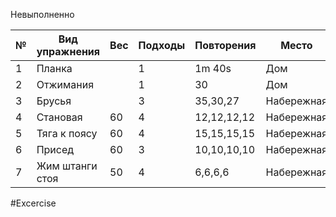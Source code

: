 Невыполненно

| №   | Вид упражнения  | Вес | Подходы | Повторения  | Место      |
| --- | --------------- | --- | ------- | ----------- | ---------- |
| 1   | Планка          |     | 1       | 1m 40s      | Дом        |
| 2   | Отжимания       |     | 1       | 30          | Дом        |
| 3   | Брусья          |     | 3       | 35,30,27    | Набережная |
| 4   | Становая        | 60  | 4       | 12,12,12,12 | Набережная |
| 5   | Тяга к поясу    | 60  | 4       | 15,15,15,15 | Набережная |
| 6   | Присед          | 60  | 3       | 10,10,10,10 | Набережная |
| 7   | Жим штанги стоя | 50  | 4       | 6,6,6,6     | Набережная |


#Excercise